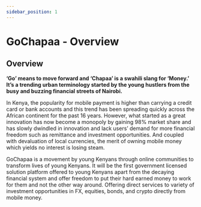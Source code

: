 ```yaml
---
sidebar_position: 1
---
```


# GoChapaa - Overview

## Overview

**‘Go’ means to move forward and ‘Chapaa’ is a swahili slang for ‘Money.’ It’s a trending urban terminology started by the young hustlers from the busy and buzzing financial streets of Nairobi.**

In Kenya, the popularity for mobile payment is higher than carrying a credit card or bank accounts and this trend has been spreading quickly across the African continent for the past 16 years. However, what started as a great innovation has now become a monopoly by gaining 98% market share and has slowly dwindled in innovation and lack users’ demand for more financial freedom such as remittance and investment opportunities. And coupled with devaluation of local currencies, the merit of owning mobile money which yields no interest is losing steam.

GoChapaa is a movement by young Kenyans through online communities to transform lives of young Kenyans. It will be the first government licensed solution platform offered to young Kenyans apart from the decaying financial system and offer freedom to put their hard earned money to work for them and not the other way around. Offering direct services to variety of investment opportunities in FX, equities, bonds, and crypto directly from mobile money.
